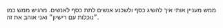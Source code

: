 ממש מעניין אותי איך להשיג כסף ולשכנע אנשים לתת כסף לאנשים.
מרגיש ממש כמו ״נוכלות עם רישיון״ ואני אוהב את זה.